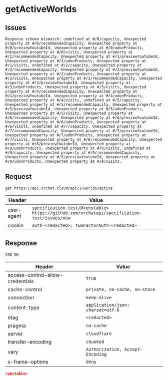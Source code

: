 # getActiveWorlds

## Issues
```
Response schema mismatch: undefined at #/0/capacity, Unexpected property at #/0/recommendedCapacity, Unexpected property at #/0/previewYoutubeId, Unexpected property at #/0/udonProducts, Unexpected property at #/0/visits, Unexpected property at #/1/recommendedCapacity, Unexpected property at #/1/previewYoutubeId, Unexpected property at #/1/udonProducts, Unexpected property at #/1/visits, undefined at #/2/capacity, Unexpected property at #/2/recommendedCapacity, Unexpected property at #/2/previewYoutubeId, Unexpected property at #/2/udonProducts, Unexpected property at #/2/visits, Unexpected property at #/3/recommendedCapacity, Unexpected property at #/3/previewYoutubeId, Unexpected property at #/3/udonProducts, Unexpected property at #/3/visits, Unexpected property at #/4/recommendedCapacity, Unexpected property at #/4/previewYoutubeId, Unexpected property at #/4/udonProducts, Unexpected property at #/4/visits, undefined at #/5/capacity, Unexpected property at #/5/recommendedCapacity, Unexpected property at #/5/previewYoutubeId, Unexpected property at #/5/udonProducts, Unexpected property at #/5/visits, Unexpected property at #/6/recommendedCapacity, Unexpected property at #/6/previewYoutubeId, Unexpected property at #/6/udonProducts, Unexpected property at #/6/visits, undefined at #/7/capacity, Unexpected property at #/7/recommendedCapacity, Unexpected property at #/7/previewYoutubeId, Unexpected property at #/7/udonProducts, Unexpected property at #/7/visits, Unexpected property at #/8/recommendedCapacity, Unexpected property at #/8/previewYoutubeId, Unexpected property at #/8/udonProducts, Unexpected property at #/8/visits, undefined at #/9/capacity, Unexpected property at #/9/recommendedCapacity, Unexpected property at #/9/previewYoutubeId, Unexpected property at #/9/udonProducts, Unexpected property at #/9/visits.
```

## Request
`get https://api.vrchat.cloud/api/1/worlds/active`

| Header | Value |
| ------ | ----- |
| user-agent | `specification-test/@<unstable> https://github.com/vrchatapi/specification-test/issues/new` |
| cookie | `auth=<redacted>; twoFactorAuth=<redacted>` |


## Response
`200 OK`

| Header | Value |
| ------ | ----- |
| access-control-allow-credentials | `true` |
| cache-control | `private, no-cache, no-store` |
| connection | `keep-alive` |
| content-type | `application/json; charset=utf-8` |
| etag | `<redacted>` |
| pragma | `no-cache` |
| server | `cloudflare` |
| transfer-encoding | `chunked` |
| vary | `Authorization, Accept-Encoding` |
| x-frame-options | `deny` |

```json
<unstable>
```
